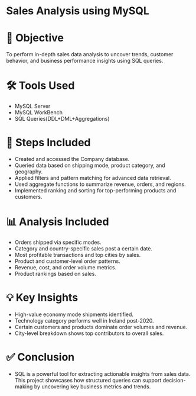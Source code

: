 # Sales Analysis using MySQL

# 📌 **Objective**

To perform in-depth sales data analysis to uncover trends, customer behavior, and business performance insights using SQL queries.


# 🛠️ Tools Used

- MySQL Server
- MySQL WorkBench
- SQL Queries(DDL+DML+Aggregations)


# 🔄 Steps Included

- Created and accessed the Company database.
- Queried data based on shipping mode, product category, and geography.
- Applied filters and pattern matching for advanced data retrieval.
- Used aggregate functions to summarize revenue, orders, and regions.
- Implemented ranking and sorting for top-performing products and customers.


# 📊 Analysis Included

- Orders shipped via specific modes.
- Category and country-specific sales post a certain date.
- Most profitable transactions and top cities by sales.
- Product and customer-level order patterns.
- Revenue, cost, and order volume metrics.
- Product rankings based on sales.

# 💡 Key Insights

- High-value economy mode shipments identified.
- Technology category performs well in Ireland post-2020.
- Certain customers and products dominate order volumes and revenue.
- City-level breakdown shows top contributors to overall sales.


# ✅ Conclusion

- SQL is a powerful tool for extracting actionable insights from sales data. This project showcases how structured queries can support decision-making by uncovering key business metrics and trends.

